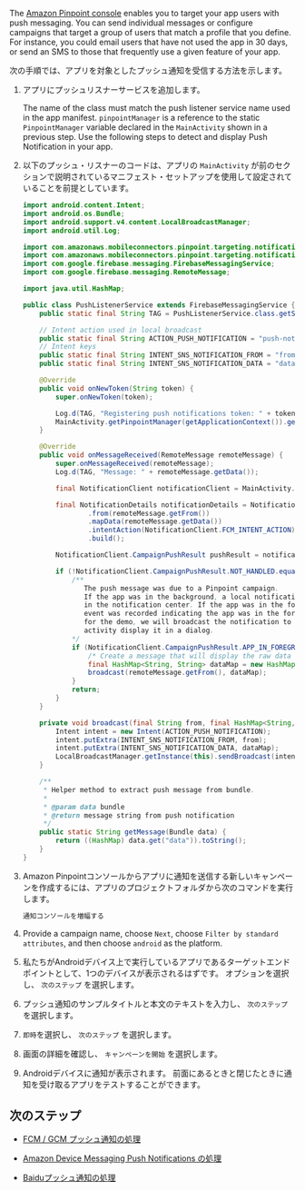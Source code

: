 The [Amazon Pinpoint console](https://console.aws.amazon.com/pinpoint/) enables you to target your app users with push messaging. You can send individual messages or configure campaigns that target a group of users that match a profile that you define. For instance, you could email users that have not used the app in 30 days, or send an SMS to those that frequently use a given feature of your app.

次の手順では、アプリを対象としたプッシュ通知を受信する方法を示します。

1. アプリにプッシュリスナーサービスを追加します。

    The name of the class must match the push listener service name used in the app manifest. `pinpointManager` is a reference to the static `PinpointManager` variable declared in the `MainActivity` shown in a previous step. Use the following steps to detect and display Push Notification in your app.

1. 以下のプッシュ・リスナーのコードは、アプリの `MainActivity` が前のセクションで説明されているマニフェスト・セットアップを使用して設定されていることを前提としています。

    ```java
    import android.content.Intent;
    import android.os.Bundle;
    import android.support.v4.content.LocalBroadcastManager;
    import android.util.Log;

    import com.amazonaws.mobileconnectors.pinpoint.targeting.notification.NotificationClient;
    import com.amazonaws.mobileconnectors.pinpoint.targeting.notification.NotificationDetails;
    import com.google.firebase.messaging.FirebaseMessagingService;
    import com.google.firebase.messaging.RemoteMessage;

    import java.util.HashMap;

    public class PushListenerService extends FirebaseMessagingService {
        public static final String TAG = PushListenerService.class.getSimpleName();

        // Intent action used in local broadcast
        public static final String ACTION_PUSH_NOTIFICATION = "push-notification";
        // Intent keys
        public static final String INTENT_SNS_NOTIFICATION_FROM = "from";
        public static final String INTENT_SNS_NOTIFICATION_DATA = "data";

        @Override
        public void onNewToken(String token) {
            super.onNewToken(token);

            Log.d(TAG, "Registering push notifications token: " + token);
            MainActivity.getPinpointManager(getApplicationContext()).getNotificationClient().registerDeviceToken(token);
        }

        @Override
        public void onMessageReceived(RemoteMessage remoteMessage) {
            super.onMessageReceived(remoteMessage);
            Log.d(TAG, "Message: " + remoteMessage.getData());

            final NotificationClient notificationClient = MainActivity.getPinpointManager(getApplicationContext()).getNotificationClient();

            final NotificationDetails notificationDetails = NotificationDetails.builder()
                    .from(remoteMessage.getFrom())
                    .mapData(remoteMessage.getData())
                    .intentAction(NotificationClient.FCM_INTENT_ACTION)
                    .build();

            NotificationClient.CampaignPushResult pushResult = notificationClient.handleCampaignPush(notificationDetails);

            if (!NotificationClient.CampaignPushResult.NOT_HANDLED.equals(pushResult)) {
                /**
                   The push message was due to a Pinpoint campaign.
                   If the app was in the background, a local notification was added
                   in the notification center. If the app was in the foreground, an
                   event was recorded indicating the app was in the foreground,
                   for the demo, we will broadcast the notification to let the main
                   activity display it in a dialog.
                */
                if (NotificationClient.CampaignPushResult.APP_IN_FOREGROUND.equals(pushResult)) {
                    /* Create a message that will display the raw data of the campaign push in a dialog. */
                    final HashMap<String, String> dataMap = new HashMap<>(remoteMessage.getData());
                    broadcast(remoteMessage.getFrom(), dataMap);
                }
                return;
            }
        }

        private void broadcast(final String from, final HashMap<String, String> dataMap) {
            Intent intent = new Intent(ACTION_PUSH_NOTIFICATION);
            intent.putExtra(INTENT_SNS_NOTIFICATION_FROM, from);
            intent.putExtra(INTENT_SNS_NOTIFICATION_DATA, dataMap);
            LocalBroadcastManager.getInstance(this).sendBroadcast(intent);
        }

        /**
         * Helper method to extract push message from bundle.
         *
         * @param data bundle
         * @return message string from push notification
         */
        public static String getMessage(Bundle data) {
            return ((HashMap) data.get("data")).toString();
        }
    }
    ```

1. Amazon Pinpointコンソールからアプリに通知を送信する新しいキャンペーンを作成するには、アプリのプロジェクトフォルダから次のコマンドを実行します。

    ```bash
    通知コンソールを増幅する
    ```

1. Provide a campaign name, choose `Next`, choose `Filter by standard attributes`, and then choose `android` as the platform.

1. 私たちがAndroidデバイス上で実行しているアプリであるターゲットエンドポイントとして、1つのデバイスが表示されるはずです。 オプションを選択し、 `次のステップ` を選択します。

1. プッシュ通知のサンプルタイトルと本文のテキストを入力し、 `次のステップ` を選択します。

1. `即時`を選択し、 `次のステップ` を選択します。

1. 画面の詳細を確認し、 `キャンペーンを開始` を選択します。

1. Androidデバイスに通知が表示されます。 前面にあるときと閉じたときに通知を受け取るアプリをテストすることができます。

## 次のステップ

* [FCM / GCM プッシュ通知の処理](~/sdk/push-notifications/setup-push-service.md#handling-fcmgcm-push-notifications)

* [Amazon Device Messaging Push Notifications の処理](~/sdk/push-notifications/setup-push-service.md#handling-amazon-device-messaging-push-notifications)

* [Baiduプッシュ通知の処理](~/sdk/push-notifications/setup-push-service.md#handling-baidu-push-notifications)
